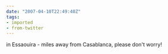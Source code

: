 ```yaml
---
date: "2007-04-10T22:49:40Z"
tags:
- imported
- from-twitter
---
```

in Essaouira - miles away from Casablanca, please don't worry\!
